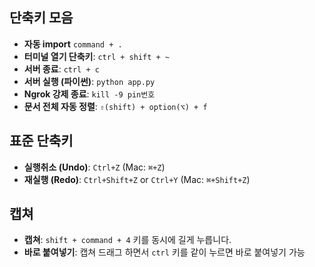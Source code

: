 ## 단축키 모음

- **자동 import** `command + .`
- **터미널 열기 단축키**: `ctrl + shift + ~`
- **서버 종료**: `ctrl + c`
- **서버 실행 (파이썬)**: `python app.py`
- **Ngrok 강제 종료**: `kill -9 pin번호`
- **문서 전체 자동 정렬**: `⇧(shift) + option(⌥) + f`
  
## 표준 단축키
- **실행취소 (Undo)**: `Ctrl+Z` (Mac: `⌘+Z`)
- **재실행 (Redo)**: `Ctrl+Shift+Z` or `Ctrl+Y` (Mac: `⌘+Shift+Z`)
  
## 캡쳐
- **캡쳐**: `shift + command + 4` 키를 동시에 길게 누릅니다.
- **바로 붙여넣기**: 캡쳐 드래그 하면서 `ctrl` 키를 같이 누르면 바로 붙여넣기 가능
